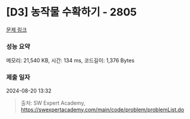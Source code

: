 # [D3] 농작물 수확하기 - 2805 

[문제 링크](https://swexpertacademy.com/main/code/problem/problemDetail.do?contestProbId=AV7GLXqKAWYDFAXB) 

### 성능 요약

메모리: 21,540 KB, 시간: 134 ms, 코드길이: 1,376 Bytes

### 제출 일자

2024-08-20 13:32



> 출처: SW Expert Academy, https://swexpertacademy.com/main/code/problem/problemList.do